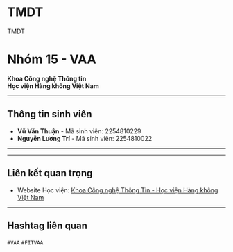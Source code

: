 # TMDT
TMDT
# Nhóm 15 - VAA  
**Khoa Công nghệ Thông tin**  
**Học viện Hàng không Việt Nam**  

---

## Thông tin sinh viên
- **Vũ Văn Thuận** - Mã sinh viên: 2254810229  
- **Nguyễn Lương Trí** - Mã sinh viên: 2254810022   

---

---

## Liên kết quan trọng
- Website Học viện: [Khoa Công nghệ Thông Tin - Học viện Hàng không Việt Nam](https://fitvaa.edu.vn/Public/Student/ViewCate/Khoa_Cong_Nghe_Thong_Tin_Hoc_Vien_Hang_khong_Viet_Nam/KHF@5893.VAA)  

---

## Hashtag liên quan
`#VAA` `#FITVAA`   
